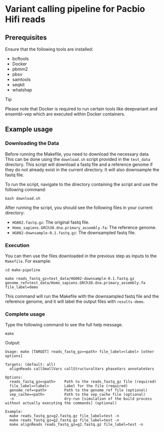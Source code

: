 # Variant calling pipeline for Pacbio Hifi reads

## Prerequisites
Ensure that the following tools are installed:

- bcftools
- Docker
- pbmm2
- pbsv
- samtools
- seqkit
- whatshap

> [!TIP]
> Please note that Docker is required to run certain tools like deepvariant and ensembl-vep which are executed within Docker containers.


## Example usage

### Downloading the Data

Before running the Makefile, you need to download the necessary data. This can be done using the `download.sh` script provided in the `test_data` directory. This script will download a fastq file and a reference genome if they do not already exist in the current directory. It will also downsample the fastq file.

To run the script, navigate to the directory containing the script and use the following command:

```{bash}
bash download.sh
```

After running the script, you should see the following files in your current directory:

- `HG002.fastq.gz`: The original fastq file.
- `Homo_sapiens.GRCh38.dna.primary_assembly.fa`: The reference genome.
- `HG002-downsample-0.1.fastq.gz`: The downsampled fastq file.

### Execution

You can then use the files downloaded in the previous step as inputs to the `Makefile`. For example:

```{bash}
cd make-pipeline

make reads_fastq_gz=test_data/HG002-downsample-0.1.fastq.gz genome_ref=test_data/Homo_sapiens.GRCh38.dna.primary_assembly.fa file_label=demo
```

This command will run the Makefile with the downsampled fastq file and the reference genome, and it will label the output files with `results-demo`.

### Complete usage

Type the following command to see the full help message.

```{bash}
make
```

Output:
```{bash}
Usage: make [TARGET] reads_fastq_gz=<path> file_label=<label> [other options]

Targets: (default: all)
  alignReads callSmallVars callStructuralVars phaseVars annotateVars

Options:
  reads_fastq_gz=<path>    Path to the reads_fastq_gz file (required)
  file_label=<label>       Label for the file (required)
  genome_ref=<path>        Path to the genome_ref file (optional)
  vep_cache=<path>         Path to the vep_cache file (optional)
  -n                       dry-run [simulation of the build process without actually executing the commands] (optional)

Example:
  make reads_fastq_gz=g2.fastq.gz file_label=test -n
  make reads_fastq_gz=g2.fastq.gz file_label=test -n
  make alignReads reads_fastq_gz=g2.fastq.gz file_label=test -n
```